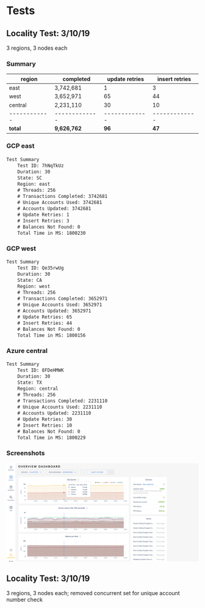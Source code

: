 # Tests

## Locality Test: 3/10/19
3 regions, 3 nodes each

### Summary
region | completed | update retries | insert retries
------------ | ------------- | ------------- | -------------
east | 3,742,681 | 1 | 3
west | 3,652,971 | 65 | 44
central | 2,231,110 | 30 | 10
------------ | ------------- | ------------- | -------------
__total__ | __9,626,762__ | __96__ | __47__

### GCP east
```
Test Summary
    Test ID: 7hNqTkUz
    Duration: 30
    State: SC
    Region: east
    # Threads: 256
    # Transactions Completed: 3742681
    # Unique Accounts Used: 3742681
    # Accounts Updated: 3742681
    # Update Retries: 1
    # Insert Retries: 3
    # Balances Not Found: 0
    Total Time in MS: 1800230
```

### GCP west
```
Test Summary
    Test ID: Qe35rwUg
    Duration: 30
    State: CA
    Region: west
    # Threads: 256
    # Transactions Completed: 3652971
    # Unique Accounts Used: 3652971
    # Accounts Updated: 3652971
    # Update Retries: 65
    # Insert Retries: 44
    # Balances Not Found: 0
    Total Time in MS: 1800156
```

### Azure central
```
Test Summary
    Test ID: 8FDeHMWK
    Duration: 30
    State: TX
    Region: central
    # Threads: 256
    # Transactions Completed: 2231110
    # Unique Accounts Used: 2231110
    # Accounts Updated: 2231110
    # Update Retries: 30
    # Insert Retries: 10
    # Balances Not Found: 0
    Total Time in MS: 1800229
```
### Screenshots
![Screenshot](Fullscreen_3_10_19__6_04_PM.png)

## Locality Test: 3/10/19
3 regions, 3 nodes each; removed concurrent set for unique account number check
